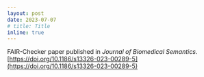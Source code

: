 ```yaml
---
layout: post
date: 2023-07-07
# title: Title
inline: true
---
```


FAIR-Checker paper published in *Journal of Biomedical Semantics*. [https://doi.org/10.1186/s13326-023-00289-5](https://doi.org/10.1186/s13326-023-00289-5)
